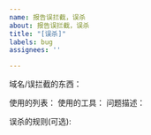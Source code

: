 ```yaml
---
name: 报告误拦截，误杀
about: 报告误拦截，误杀
title: "[误杀]"
labels: bug
assignees: ''

---
```


域名/误拦截的东西：

使用的列表： <!-- 具体的规则AdRules AD Domain List, AdRules AdBlock Full List等等-->
使用的工具：<!-- 例如AdGuard Home, AdGuard, ublock origin等-->
问题描述：<!-- 附加截图更佳-->

误杀的规则(可选):
